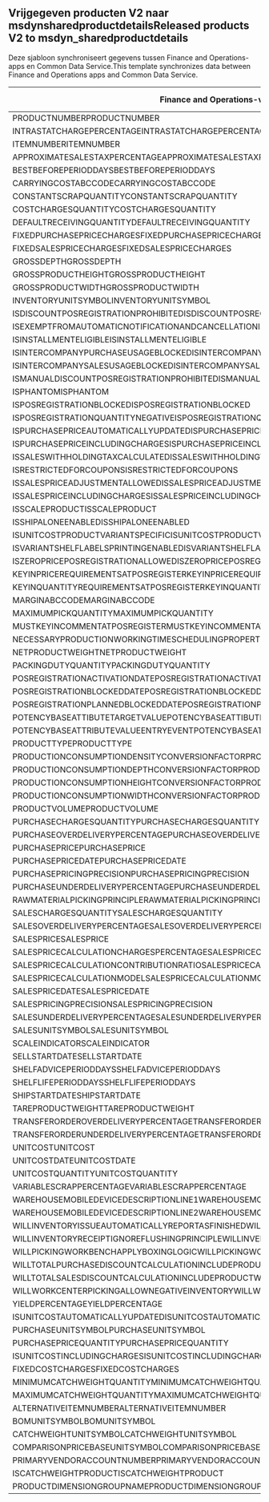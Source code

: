 ## <a name="released-products-v2-to-msdyn_sharedproductdetails"></a><span data-ttu-id="d14ef-101">Vrijgegeven producten V2 naar msdynsharedproductdetails</span><span class="sxs-lookup"><span data-stu-id="d14ef-101">Released products V2 to msdyn_sharedproductdetails</span></span>

<span data-ttu-id="d14ef-102">Deze sjabloon synchroniseert gegevens tussen Finance and Operations-apps en Common Data Service.</span><span class="sxs-lookup"><span data-stu-id="d14ef-102">This template synchronizes data between Finance and Operations apps and Common Data Service.</span></span>

<span data-ttu-id="d14ef-103">Finance and Operations-veld</span><span class="sxs-lookup"><span data-stu-id="d14ef-103">Finance and Operations field</span></span> | <span data-ttu-id="d14ef-104">Toewijzingstype</span><span class="sxs-lookup"><span data-stu-id="d14ef-104">Map type</span></span> | <span data-ttu-id="d14ef-105">Ander Dynamics 365-veld</span><span class="sxs-lookup"><span data-stu-id="d14ef-105">Other Dynamics 365 field</span></span> | <span data-ttu-id="d14ef-106">Standaardwaarde</span><span class="sxs-lookup"><span data-stu-id="d14ef-106">Default value</span></span>
---|---|---|---
<span data-ttu-id="d14ef-107">PRODUCTNUMBER</span><span class="sxs-lookup"><span data-stu-id="d14ef-107">PRODUCTNUMBER</span></span> | > | <span data-ttu-id="d14ef-108">msdyn_globalproduct.msdyn_productnumber</span><span class="sxs-lookup"><span data-stu-id="d14ef-108">msdyn_globalproduct.msdyn_productnumber</span></span> | 
<span data-ttu-id="d14ef-109">INTRASTATCHARGEPERCENTAGE</span><span class="sxs-lookup"><span data-stu-id="d14ef-109">INTRASTATCHARGEPERCENTAGE</span></span> | > | <span data-ttu-id="d14ef-110">msdyn_intrastatchargepercentage</span><span class="sxs-lookup"><span data-stu-id="d14ef-110">msdyn_intrastatchargepercentage</span></span> | 
<span data-ttu-id="d14ef-111">ITEMNUMBER</span><span class="sxs-lookup"><span data-stu-id="d14ef-111">ITEMNUMBER</span></span> | >> | <span data-ttu-id="d14ef-112">msdyn_itemnumber</span><span class="sxs-lookup"><span data-stu-id="d14ef-112">msdyn_itemnumber</span></span> | 
<span data-ttu-id="d14ef-113">APPROXIMATESALESTAXPERCENTAGE</span><span class="sxs-lookup"><span data-stu-id="d14ef-113">APPROXIMATESALESTAXPERCENTAGE</span></span> | > | <span data-ttu-id="d14ef-114">msdyn_approximatesalestaxpercentage</span><span class="sxs-lookup"><span data-stu-id="d14ef-114">msdyn_approximatesalestaxpercentage</span></span> | 
<span data-ttu-id="d14ef-115">BESTBEFOREPERIODDAYS</span><span class="sxs-lookup"><span data-stu-id="d14ef-115">BESTBEFOREPERIODDAYS</span></span> | > | <span data-ttu-id="d14ef-116">msdyn_bestbeforeperioddays</span><span class="sxs-lookup"><span data-stu-id="d14ef-116">msdyn_bestbeforeperioddays</span></span> | 
<span data-ttu-id="d14ef-117">CARRYINGCOSTABCCODE</span><span class="sxs-lookup"><span data-stu-id="d14ef-117">CARRYINGCOSTABCCODE</span></span> | >> | <span data-ttu-id="d14ef-118">msdyn_carryingcostabccode</span><span class="sxs-lookup"><span data-stu-id="d14ef-118">msdyn_carryingcostabccode</span></span> | 
<span data-ttu-id="d14ef-119">CONSTANTSCRAPQUANTITY</span><span class="sxs-lookup"><span data-stu-id="d14ef-119">CONSTANTSCRAPQUANTITY</span></span> | > | <span data-ttu-id="d14ef-120">msdyn_constantscrapquantity</span><span class="sxs-lookup"><span data-stu-id="d14ef-120">msdyn_constantscrapquantity</span></span> | 
<span data-ttu-id="d14ef-121">COSTCHARGESQUANTITY</span><span class="sxs-lookup"><span data-stu-id="d14ef-121">COSTCHARGESQUANTITY</span></span> | > | <span data-ttu-id="d14ef-122">msdyn_costchargesquantity</span><span class="sxs-lookup"><span data-stu-id="d14ef-122">msdyn_costchargesquantity</span></span> | 
<span data-ttu-id="d14ef-123">DEFAULTRECEIVINGQUANTITY</span><span class="sxs-lookup"><span data-stu-id="d14ef-123">DEFAULTRECEIVINGQUANTITY</span></span> | > | <span data-ttu-id="d14ef-124">msdyn_defaultreceivingquantity</span><span class="sxs-lookup"><span data-stu-id="d14ef-124">msdyn_defaultreceivingquantity</span></span> | 
<span data-ttu-id="d14ef-125">FIXEDPURCHASEPRICECHARGES</span><span class="sxs-lookup"><span data-stu-id="d14ef-125">FIXEDPURCHASEPRICECHARGES</span></span> | > | <span data-ttu-id="d14ef-126">msdyn_fixedpurchasepricecharges</span><span class="sxs-lookup"><span data-stu-id="d14ef-126">msdyn_fixedpurchasepricecharges</span></span> | 
<span data-ttu-id="d14ef-127">FIXEDSALESPRICECHARGES</span><span class="sxs-lookup"><span data-stu-id="d14ef-127">FIXEDSALESPRICECHARGES</span></span> | > | <span data-ttu-id="d14ef-128">msdyn_fixedsalespricecharges</span><span class="sxs-lookup"><span data-stu-id="d14ef-128">msdyn_fixedsalespricecharges</span></span> | 
<span data-ttu-id="d14ef-129">GROSSDEPTH</span><span class="sxs-lookup"><span data-stu-id="d14ef-129">GROSSDEPTH</span></span> | > | <span data-ttu-id="d14ef-130">msdyn_grossdepth</span><span class="sxs-lookup"><span data-stu-id="d14ef-130">msdyn_grossdepth</span></span> | 
<span data-ttu-id="d14ef-131">GROSSPRODUCTHEIGHT</span><span class="sxs-lookup"><span data-stu-id="d14ef-131">GROSSPRODUCTHEIGHT</span></span> | > | <span data-ttu-id="d14ef-132">msdyn_grossproductheight</span><span class="sxs-lookup"><span data-stu-id="d14ef-132">msdyn_grossproductheight</span></span> | 
<span data-ttu-id="d14ef-133">GROSSPRODUCTWIDTH</span><span class="sxs-lookup"><span data-stu-id="d14ef-133">GROSSPRODUCTWIDTH</span></span> | > | <span data-ttu-id="d14ef-134">msdyn_grossproductwidth</span><span class="sxs-lookup"><span data-stu-id="d14ef-134">msdyn_grossproductwidth</span></span> | 
<span data-ttu-id="d14ef-135">INVENTORYUNITSYMBOL</span><span class="sxs-lookup"><span data-stu-id="d14ef-135">INVENTORYUNITSYMBOL</span></span> | > | <span data-ttu-id="d14ef-136">msdyn_inventoryunitsymbol.msdyn_symbol</span><span class="sxs-lookup"><span data-stu-id="d14ef-136">msdyn_inventoryunitsymbol.msdyn_symbol</span></span> | 
<span data-ttu-id="d14ef-137">ISDISCOUNTPOSREGISTRATIONPROHIBITED</span><span class="sxs-lookup"><span data-stu-id="d14ef-137">ISDISCOUNTPOSREGISTRATIONPROHIBITED</span></span> | >> | <span data-ttu-id="d14ef-138">msdyn_isdiscountposregistrationprohibited</span><span class="sxs-lookup"><span data-stu-id="d14ef-138">msdyn_isdiscountposregistrationprohibited</span></span> | 
<span data-ttu-id="d14ef-139">ISEXEMPTFROMAUTOMATICNOTIFICATIONANDCANCELLATION</span><span class="sxs-lookup"><span data-stu-id="d14ef-139">ISEXEMPTFROMAUTOMATICNOTIFICATIONANDCANCELLATION</span></span> | >> | <span data-ttu-id="d14ef-140">msdyn_exemptautomaticnotificationcancel</span><span class="sxs-lookup"><span data-stu-id="d14ef-140">msdyn_exemptautomaticnotificationcancel</span></span> | 
<span data-ttu-id="d14ef-141">ISINSTALLMENTELIGIBLE</span><span class="sxs-lookup"><span data-stu-id="d14ef-141">ISINSTALLMENTELIGIBLE</span></span> | >> | <span data-ttu-id="d14ef-142">msdyn_isinstallmenteligible</span><span class="sxs-lookup"><span data-stu-id="d14ef-142">msdyn_isinstallmenteligible</span></span> | 
<span data-ttu-id="d14ef-143">ISINTERCOMPANYPURCHASEUSAGEBLOCKED</span><span class="sxs-lookup"><span data-stu-id="d14ef-143">ISINTERCOMPANYPURCHASEUSAGEBLOCKED</span></span> | >> | <span data-ttu-id="d14ef-144">msdyn_isintercompanypurchaseusageblocked</span><span class="sxs-lookup"><span data-stu-id="d14ef-144">msdyn_isintercompanypurchaseusageblocked</span></span> | 
<span data-ttu-id="d14ef-145">ISINTERCOMPANYSALESUSAGEBLOCKED</span><span class="sxs-lookup"><span data-stu-id="d14ef-145">ISINTERCOMPANYSALESUSAGEBLOCKED</span></span> | >> | <span data-ttu-id="d14ef-146">msdyn_isintercompanysalesusageblocked</span><span class="sxs-lookup"><span data-stu-id="d14ef-146">msdyn_isintercompanysalesusageblocked</span></span> | 
<span data-ttu-id="d14ef-147">ISMANUALDISCOUNTPOSREGISTRATIONPROHIBITED</span><span class="sxs-lookup"><span data-stu-id="d14ef-147">ISMANUALDISCOUNTPOSREGISTRATIONPROHIBITED</span></span> | >> | <span data-ttu-id="d14ef-148">msdyn_ismanualdiscposregistrationprohibited</span><span class="sxs-lookup"><span data-stu-id="d14ef-148">msdyn_ismanualdiscposregistrationprohibited</span></span> | 
<span data-ttu-id="d14ef-149">ISPHANTOM</span><span class="sxs-lookup"><span data-stu-id="d14ef-149">ISPHANTOM</span></span> | >> | <span data-ttu-id="d14ef-150">msdyn_isphantom</span><span class="sxs-lookup"><span data-stu-id="d14ef-150">msdyn_isphantom</span></span> | 
<span data-ttu-id="d14ef-151">ISPOSREGISTRATIONBLOCKED</span><span class="sxs-lookup"><span data-stu-id="d14ef-151">ISPOSREGISTRATIONBLOCKED</span></span> | >> | <span data-ttu-id="d14ef-152">msdyn_isposregistrationblocked</span><span class="sxs-lookup"><span data-stu-id="d14ef-152">msdyn_isposregistrationblocked</span></span> | 
<span data-ttu-id="d14ef-153">ISPOSREGISTRATIONQUANTITYNEGATIVE</span><span class="sxs-lookup"><span data-stu-id="d14ef-153">ISPOSREGISTRATIONQUANTITYNEGATIVE</span></span> | >> | <span data-ttu-id="d14ef-154">msdyn_isposregistrationquantitynegative</span><span class="sxs-lookup"><span data-stu-id="d14ef-154">msdyn_isposregistrationquantitynegative</span></span> | 
<span data-ttu-id="d14ef-155">ISPURCHASEPRICEAUTOMATICALLYUPDATED</span><span class="sxs-lookup"><span data-stu-id="d14ef-155">ISPURCHASEPRICEAUTOMATICALLYUPDATED</span></span> | >> | <span data-ttu-id="d14ef-156">msdyn_ispurchasepriceautomaticallyupdated</span><span class="sxs-lookup"><span data-stu-id="d14ef-156">msdyn_ispurchasepriceautomaticallyupdated</span></span> | 
<span data-ttu-id="d14ef-157">ISPURCHASEPRICEINCLUDINGCHARGES</span><span class="sxs-lookup"><span data-stu-id="d14ef-157">ISPURCHASEPRICEINCLUDINGCHARGES</span></span> | >> | <span data-ttu-id="d14ef-158">msdyn_ispurchasepriceincludingcharges</span><span class="sxs-lookup"><span data-stu-id="d14ef-158">msdyn_ispurchasepriceincludingcharges</span></span> | 
<span data-ttu-id="d14ef-159">ISSALESWITHHOLDINGTAXCALCULATED</span><span class="sxs-lookup"><span data-stu-id="d14ef-159">ISSALESWITHHOLDINGTAXCALCULATED</span></span> | >> | <span data-ttu-id="d14ef-160">msdyn_issaleswithholdingtaxcalculated</span><span class="sxs-lookup"><span data-stu-id="d14ef-160">msdyn_issaleswithholdingtaxcalculated</span></span> | 
<span data-ttu-id="d14ef-161">ISRESTRICTEDFORCOUPONS</span><span class="sxs-lookup"><span data-stu-id="d14ef-161">ISRESTRICTEDFORCOUPONS</span></span> | >> | <span data-ttu-id="d14ef-162">msdyn_isrestrictedforcoupons</span><span class="sxs-lookup"><span data-stu-id="d14ef-162">msdyn_isrestrictedforcoupons</span></span> | 
<span data-ttu-id="d14ef-163">ISSALESPRICEADJUSTMENTALLOWED</span><span class="sxs-lookup"><span data-stu-id="d14ef-163">ISSALESPRICEADJUSTMENTALLOWED</span></span> | >> | <span data-ttu-id="d14ef-164">msdyn_issalespriceadjustmentallowed</span><span class="sxs-lookup"><span data-stu-id="d14ef-164">msdyn_issalespriceadjustmentallowed</span></span> | 
<span data-ttu-id="d14ef-165">ISSALESPRICEINCLUDINGCHARGES</span><span class="sxs-lookup"><span data-stu-id="d14ef-165">ISSALESPRICEINCLUDINGCHARGES</span></span> | >> | <span data-ttu-id="d14ef-166">msdyn_issalespriceincludingcharges</span><span class="sxs-lookup"><span data-stu-id="d14ef-166">msdyn_issalespriceincludingcharges</span></span> | 
<span data-ttu-id="d14ef-167">ISSCALEPRODUCT</span><span class="sxs-lookup"><span data-stu-id="d14ef-167">ISSCALEPRODUCT</span></span> | >> | <span data-ttu-id="d14ef-168">msdyn_isscaleproduct</span><span class="sxs-lookup"><span data-stu-id="d14ef-168">msdyn_isscaleproduct</span></span> | 
<span data-ttu-id="d14ef-169">ISSHIPALONEENABLED</span><span class="sxs-lookup"><span data-stu-id="d14ef-169">ISSHIPALONEENABLED</span></span> | >> | <span data-ttu-id="d14ef-170">msdyn_isshipaloneenabled</span><span class="sxs-lookup"><span data-stu-id="d14ef-170">msdyn_isshipaloneenabled</span></span> | 
<span data-ttu-id="d14ef-171">ISUNITCOSTPRODUCTVARIANTSPECIFIC</span><span class="sxs-lookup"><span data-stu-id="d14ef-171">ISUNITCOSTPRODUCTVARIANTSPECIFIC</span></span> | >> | <span data-ttu-id="d14ef-172">msdyn_isunitcostproductvariantspecific</span><span class="sxs-lookup"><span data-stu-id="d14ef-172">msdyn_isunitcostproductvariantspecific</span></span> | 
<span data-ttu-id="d14ef-173">ISVARIANTSHELFLABELSPRINTINGENABLED</span><span class="sxs-lookup"><span data-stu-id="d14ef-173">ISVARIANTSHELFLABELSPRINTINGENABLED</span></span> | >> | <span data-ttu-id="d14ef-174">msdyn_isvariantshelflabelsprintingenabled</span><span class="sxs-lookup"><span data-stu-id="d14ef-174">msdyn_isvariantshelflabelsprintingenabled</span></span> | 
<span data-ttu-id="d14ef-175">ISZEROPRICEPOSREGISTRATIONALLOWED</span><span class="sxs-lookup"><span data-stu-id="d14ef-175">ISZEROPRICEPOSREGISTRATIONALLOWED</span></span> | >> | <span data-ttu-id="d14ef-176">msdyn_iszeropriceposregistrationallowed</span><span class="sxs-lookup"><span data-stu-id="d14ef-176">msdyn_iszeropriceposregistrationallowed</span></span> | 
<span data-ttu-id="d14ef-177">KEYINPRICEREQUIREMENTSATPOSREGISTER</span><span class="sxs-lookup"><span data-stu-id="d14ef-177">KEYINPRICEREQUIREMENTSATPOSREGISTER</span></span> | >> | <span data-ttu-id="d14ef-178">msdyn_keyinpricerequirementsatposregister</span><span class="sxs-lookup"><span data-stu-id="d14ef-178">msdyn_keyinpricerequirementsatposregister</span></span> | 
<span data-ttu-id="d14ef-179">KEYINQUANTITYREQUIREMENTSATPOSREGISTER</span><span class="sxs-lookup"><span data-stu-id="d14ef-179">KEYINQUANTITYREQUIREMENTSATPOSREGISTER</span></span> | >> | <span data-ttu-id="d14ef-180">msdyn_keyinquantityrequirementsatposregister</span><span class="sxs-lookup"><span data-stu-id="d14ef-180">msdyn_keyinquantityrequirementsatposregister</span></span> | 
<span data-ttu-id="d14ef-181">MARGINABCCODE</span><span class="sxs-lookup"><span data-stu-id="d14ef-181">MARGINABCCODE</span></span> | >> | <span data-ttu-id="d14ef-182">msdyn_marginabccode</span><span class="sxs-lookup"><span data-stu-id="d14ef-182">msdyn_marginabccode</span></span> | 
<span data-ttu-id="d14ef-183">MAXIMUMPICKQUANTITY</span><span class="sxs-lookup"><span data-stu-id="d14ef-183">MAXIMUMPICKQUANTITY</span></span> | > | <span data-ttu-id="d14ef-184">msdyn_maximumpickquantity</span><span class="sxs-lookup"><span data-stu-id="d14ef-184">msdyn_maximumpickquantity</span></span> | 
<span data-ttu-id="d14ef-185">MUSTKEYINCOMMENTATPOSREGISTER</span><span class="sxs-lookup"><span data-stu-id="d14ef-185">MUSTKEYINCOMMENTATPOSREGISTER</span></span> | >> | <span data-ttu-id="d14ef-186">msdyn_mustkeyincommentatposregister</span><span class="sxs-lookup"><span data-stu-id="d14ef-186">msdyn_mustkeyincommentatposregister</span></span> | 
<span data-ttu-id="d14ef-187">NECESSARYPRODUCTIONWORKINGTIMESCHEDULINGPROPERTYID</span><span class="sxs-lookup"><span data-stu-id="d14ef-187">NECESSARYPRODUCTIONWORKINGTIMESCHEDULINGPROPERTYID</span></span> | > | <span data-ttu-id="d14ef-188">msdyn_necessaryproductionworkingtimeschedulingp</span><span class="sxs-lookup"><span data-stu-id="d14ef-188">msdyn_necessaryproductionworkingtimeschedulingp</span></span> | 
<span data-ttu-id="d14ef-189">NETPRODUCTWEIGHT</span><span class="sxs-lookup"><span data-stu-id="d14ef-189">NETPRODUCTWEIGHT</span></span> | > | <span data-ttu-id="d14ef-190">msdyn_netproductweight</span><span class="sxs-lookup"><span data-stu-id="d14ef-190">msdyn_netproductweight</span></span> | 
<span data-ttu-id="d14ef-191">PACKINGDUTYQUANTITY</span><span class="sxs-lookup"><span data-stu-id="d14ef-191">PACKINGDUTYQUANTITY</span></span> | > | <span data-ttu-id="d14ef-192">msdyn_packingdutyquantity</span><span class="sxs-lookup"><span data-stu-id="d14ef-192">msdyn_packingdutyquantity</span></span> | 
<span data-ttu-id="d14ef-193">POSREGISTRATIONACTIVATIONDATE</span><span class="sxs-lookup"><span data-stu-id="d14ef-193">POSREGISTRATIONACTIVATIONDATE</span></span> | > | <span data-ttu-id="d14ef-194">msdyn_posregistrationactivationdate</span><span class="sxs-lookup"><span data-stu-id="d14ef-194">msdyn_posregistrationactivationdate</span></span> | 
<span data-ttu-id="d14ef-195">POSREGISTRATIONBLOCKEDDATE</span><span class="sxs-lookup"><span data-stu-id="d14ef-195">POSREGISTRATIONBLOCKEDDATE</span></span> | > | <span data-ttu-id="d14ef-196">msdyn_posregistrationblockeddate</span><span class="sxs-lookup"><span data-stu-id="d14ef-196">msdyn_posregistrationblockeddate</span></span> | 
<span data-ttu-id="d14ef-197">POSREGISTRATIONPLANNEDBLOCKEDDATE</span><span class="sxs-lookup"><span data-stu-id="d14ef-197">POSREGISTRATIONPLANNEDBLOCKEDDATE</span></span> | > | <span data-ttu-id="d14ef-198">msdyn_posregistrationplannedblockeddate</span><span class="sxs-lookup"><span data-stu-id="d14ef-198">msdyn_posregistrationplannedblockeddate</span></span> | 
<span data-ttu-id="d14ef-199">POTENCYBASEATTIBUTETARGETVALUE</span><span class="sxs-lookup"><span data-stu-id="d14ef-199">POTENCYBASEATTIBUTETARGETVALUE</span></span> | > | <span data-ttu-id="d14ef-200">msdyn_potencybaseattibutetargetvalue</span><span class="sxs-lookup"><span data-stu-id="d14ef-200">msdyn_potencybaseattibutetargetvalue</span></span> | 
<span data-ttu-id="d14ef-201">POTENCYBASEATTRIBUTEVALUEENTRYEVENT</span><span class="sxs-lookup"><span data-stu-id="d14ef-201">POTENCYBASEATTRIBUTEVALUEENTRYEVENT</span></span> | >> | <span data-ttu-id="d14ef-202">msdyn_potencybaseattributevalueentryevent</span><span class="sxs-lookup"><span data-stu-id="d14ef-202">msdyn_potencybaseattributevalueentryevent</span></span> | 
<span data-ttu-id="d14ef-203">PRODUCTTYPE</span><span class="sxs-lookup"><span data-stu-id="d14ef-203">PRODUCTTYPE</span></span> | >> | <span data-ttu-id="d14ef-204">msdyn_producttype</span><span class="sxs-lookup"><span data-stu-id="d14ef-204">msdyn_producttype</span></span> | 
<span data-ttu-id="d14ef-205">PRODUCTIONCONSUMPTIONDENSITYCONVERSIONFACTOR</span><span class="sxs-lookup"><span data-stu-id="d14ef-205">PRODUCTIONCONSUMPTIONDENSITYCONVERSIONFACTOR</span></span> | > | <span data-ttu-id="d14ef-206">msdyn_productionconsumptiondensityconversion</span><span class="sxs-lookup"><span data-stu-id="d14ef-206">msdyn_productionconsumptiondensityconversion</span></span> | 
<span data-ttu-id="d14ef-207">PRODUCTIONCONSUMPTIONDEPTHCONVERSIONFACTOR</span><span class="sxs-lookup"><span data-stu-id="d14ef-207">PRODUCTIONCONSUMPTIONDEPTHCONVERSIONFACTOR</span></span> | > | <span data-ttu-id="d14ef-208">msdyn_productionconsumptiondepthconversion</span><span class="sxs-lookup"><span data-stu-id="d14ef-208">msdyn_productionconsumptiondepthconversion</span></span> | 
<span data-ttu-id="d14ef-209">PRODUCTIONCONSUMPTIONHEIGHTCONVERSIONFACTOR</span><span class="sxs-lookup"><span data-stu-id="d14ef-209">PRODUCTIONCONSUMPTIONHEIGHTCONVERSIONFACTOR</span></span> | > | <span data-ttu-id="d14ef-210">msdyn_productionconsumptionheightconversion</span><span class="sxs-lookup"><span data-stu-id="d14ef-210">msdyn_productionconsumptionheightconversion</span></span> | 
<span data-ttu-id="d14ef-211">PRODUCTIONCONSUMPTIONWIDTHCONVERSIONFACTOR</span><span class="sxs-lookup"><span data-stu-id="d14ef-211">PRODUCTIONCONSUMPTIONWIDTHCONVERSIONFACTOR</span></span> | > | <span data-ttu-id="d14ef-212">msdyn_productionconsumptionwidthconversion</span><span class="sxs-lookup"><span data-stu-id="d14ef-212">msdyn_productionconsumptionwidthconversion</span></span> | 
<span data-ttu-id="d14ef-213">PRODUCTVOLUME</span><span class="sxs-lookup"><span data-stu-id="d14ef-213">PRODUCTVOLUME</span></span> | > | <span data-ttu-id="d14ef-214">msdyn_productvolume</span><span class="sxs-lookup"><span data-stu-id="d14ef-214">msdyn_productvolume</span></span> | 
<span data-ttu-id="d14ef-215">PURCHASECHARGESQUANTITY</span><span class="sxs-lookup"><span data-stu-id="d14ef-215">PURCHASECHARGESQUANTITY</span></span> | > | <span data-ttu-id="d14ef-216">msdyn_purchasechargesquantity</span><span class="sxs-lookup"><span data-stu-id="d14ef-216">msdyn_purchasechargesquantity</span></span> | 
<span data-ttu-id="d14ef-217">PURCHASEOVERDELIVERYPERCENTAGE</span><span class="sxs-lookup"><span data-stu-id="d14ef-217">PURCHASEOVERDELIVERYPERCENTAGE</span></span> | > | <span data-ttu-id="d14ef-218">msdyn_purchaseoverdeliverypercentage</span><span class="sxs-lookup"><span data-stu-id="d14ef-218">msdyn_purchaseoverdeliverypercentage</span></span> | 
<span data-ttu-id="d14ef-219">PURCHASEPRICE</span><span class="sxs-lookup"><span data-stu-id="d14ef-219">PURCHASEPRICE</span></span> | > | <span data-ttu-id="d14ef-220">msdyn_purchaseprice</span><span class="sxs-lookup"><span data-stu-id="d14ef-220">msdyn_purchaseprice</span></span> | 
<span data-ttu-id="d14ef-221">PURCHASEPRICEDATE</span><span class="sxs-lookup"><span data-stu-id="d14ef-221">PURCHASEPRICEDATE</span></span> | > | <span data-ttu-id="d14ef-222">msdyn_purchasepricedate</span><span class="sxs-lookup"><span data-stu-id="d14ef-222">msdyn_purchasepricedate</span></span> | 
<span data-ttu-id="d14ef-223">PURCHASEPRICINGPRECISION</span><span class="sxs-lookup"><span data-stu-id="d14ef-223">PURCHASEPRICINGPRECISION</span></span> | > | <span data-ttu-id="d14ef-224">msdyn_purchasepricingprecision</span><span class="sxs-lookup"><span data-stu-id="d14ef-224">msdyn_purchasepricingprecision</span></span> | 
<span data-ttu-id="d14ef-225">PURCHASEUNDERDELIVERYPERCENTAGE</span><span class="sxs-lookup"><span data-stu-id="d14ef-225">PURCHASEUNDERDELIVERYPERCENTAGE</span></span> | > | <span data-ttu-id="d14ef-226">msdyn_purchaseunderdeliverypercentage</span><span class="sxs-lookup"><span data-stu-id="d14ef-226">msdyn_purchaseunderdeliverypercentage</span></span> | 
<span data-ttu-id="d14ef-227">RAWMATERIALPICKINGPRINCIPLE</span><span class="sxs-lookup"><span data-stu-id="d14ef-227">RAWMATERIALPICKINGPRINCIPLE</span></span> | >> | <span data-ttu-id="d14ef-228">msdyn_rawmaterialpickingprinciple</span><span class="sxs-lookup"><span data-stu-id="d14ef-228">msdyn_rawmaterialpickingprinciple</span></span> | 
<span data-ttu-id="d14ef-229">SALESCHARGESQUANTITY</span><span class="sxs-lookup"><span data-stu-id="d14ef-229">SALESCHARGESQUANTITY</span></span> | > | <span data-ttu-id="d14ef-230">msdyn_saleschargesquantity</span><span class="sxs-lookup"><span data-stu-id="d14ef-230">msdyn_saleschargesquantity</span></span> | 
<span data-ttu-id="d14ef-231">SALESOVERDELIVERYPERCENTAGE</span><span class="sxs-lookup"><span data-stu-id="d14ef-231">SALESOVERDELIVERYPERCENTAGE</span></span> | > | <span data-ttu-id="d14ef-232">msdyn_salesoverdeliverypercentage</span><span class="sxs-lookup"><span data-stu-id="d14ef-232">msdyn_salesoverdeliverypercentage</span></span> | 
<span data-ttu-id="d14ef-233">SALESPRICE</span><span class="sxs-lookup"><span data-stu-id="d14ef-233">SALESPRICE</span></span> | > | <span data-ttu-id="d14ef-234">msdyn_salesprice</span><span class="sxs-lookup"><span data-stu-id="d14ef-234">msdyn_salesprice</span></span> | 
<span data-ttu-id="d14ef-235">SALESPRICECALCULATIONCHARGESPERCENTAGE</span><span class="sxs-lookup"><span data-stu-id="d14ef-235">SALESPRICECALCULATIONCHARGESPERCENTAGE</span></span> | > | <span data-ttu-id="d14ef-236">msdyn_salespricecalculationchargespercentage</span><span class="sxs-lookup"><span data-stu-id="d14ef-236">msdyn_salespricecalculationchargespercentage</span></span> | 
<span data-ttu-id="d14ef-237">SALESPRICECALCULATIONCONTRIBUTIONRATIO</span><span class="sxs-lookup"><span data-stu-id="d14ef-237">SALESPRICECALCULATIONCONTRIBUTIONRATIO</span></span> | > | <span data-ttu-id="d14ef-238">msdyn_salespricecalculationcontributionratio</span><span class="sxs-lookup"><span data-stu-id="d14ef-238">msdyn_salespricecalculationcontributionratio</span></span> | 
<span data-ttu-id="d14ef-239">SALESPRICECALCULATIONMODEL</span><span class="sxs-lookup"><span data-stu-id="d14ef-239">SALESPRICECALCULATIONMODEL</span></span> | >> | <span data-ttu-id="d14ef-240">msdyn_salespricecalculationmodel</span><span class="sxs-lookup"><span data-stu-id="d14ef-240">msdyn_salespricecalculationmodel</span></span> | 
<span data-ttu-id="d14ef-241">SALESPRICEDATE</span><span class="sxs-lookup"><span data-stu-id="d14ef-241">SALESPRICEDATE</span></span> | > | <span data-ttu-id="d14ef-242">msdyn_salespricedate</span><span class="sxs-lookup"><span data-stu-id="d14ef-242">msdyn_salespricedate</span></span> | 
<span data-ttu-id="d14ef-243">SALESPRICINGPRECISION</span><span class="sxs-lookup"><span data-stu-id="d14ef-243">SALESPRICINGPRECISION</span></span> | > | <span data-ttu-id="d14ef-244">msdyn_salespricingprecision</span><span class="sxs-lookup"><span data-stu-id="d14ef-244">msdyn_salespricingprecision</span></span> | 
<span data-ttu-id="d14ef-245">SALESUNDERDELIVERYPERCENTAGE</span><span class="sxs-lookup"><span data-stu-id="d14ef-245">SALESUNDERDELIVERYPERCENTAGE</span></span> | > | <span data-ttu-id="d14ef-246">msdyn_salesunderdeliverypercentage</span><span class="sxs-lookup"><span data-stu-id="d14ef-246">msdyn_salesunderdeliverypercentage</span></span> | 
<span data-ttu-id="d14ef-247">SALESUNITSYMBOL</span><span class="sxs-lookup"><span data-stu-id="d14ef-247">SALESUNITSYMBOL</span></span> | > | <span data-ttu-id="d14ef-248">msdyn_salesunitsymbol.msdyn_symbol</span><span class="sxs-lookup"><span data-stu-id="d14ef-248">msdyn_salesunitsymbol.msdyn_symbol</span></span> | 
<span data-ttu-id="d14ef-249">SCALEINDICATOR</span><span class="sxs-lookup"><span data-stu-id="d14ef-249">SCALEINDICATOR</span></span> | >> | <span data-ttu-id="d14ef-250">msdyn_scaleindicator</span><span class="sxs-lookup"><span data-stu-id="d14ef-250">msdyn_scaleindicator</span></span> | 
<span data-ttu-id="d14ef-251">SELLSTARTDATE</span><span class="sxs-lookup"><span data-stu-id="d14ef-251">SELLSTARTDATE</span></span> | > | <span data-ttu-id="d14ef-252">msdyn_sellstartdate</span><span class="sxs-lookup"><span data-stu-id="d14ef-252">msdyn_sellstartdate</span></span> | 
<span data-ttu-id="d14ef-253">SHELFADVICEPERIODDAYS</span><span class="sxs-lookup"><span data-stu-id="d14ef-253">SHELFADVICEPERIODDAYS</span></span> | > | <span data-ttu-id="d14ef-254">msdyn_shelfadviceperioddays</span><span class="sxs-lookup"><span data-stu-id="d14ef-254">msdyn_shelfadviceperioddays</span></span> | 
<span data-ttu-id="d14ef-255">SHELFLIFEPERIODDAYS</span><span class="sxs-lookup"><span data-stu-id="d14ef-255">SHELFLIFEPERIODDAYS</span></span> | > | <span data-ttu-id="d14ef-256">msdyn_shelflifeperioddays</span><span class="sxs-lookup"><span data-stu-id="d14ef-256">msdyn_shelflifeperioddays</span></span> | 
<span data-ttu-id="d14ef-257">SHIPSTARTDATE</span><span class="sxs-lookup"><span data-stu-id="d14ef-257">SHIPSTARTDATE</span></span> | > | <span data-ttu-id="d14ef-258">msdyn_shipstartdate</span><span class="sxs-lookup"><span data-stu-id="d14ef-258">msdyn_shipstartdate</span></span> | 
<span data-ttu-id="d14ef-259">TAREPRODUCTWEIGHT</span><span class="sxs-lookup"><span data-stu-id="d14ef-259">TAREPRODUCTWEIGHT</span></span> | > | <span data-ttu-id="d14ef-260">msdyn_tareproductweight</span><span class="sxs-lookup"><span data-stu-id="d14ef-260">msdyn_tareproductweight</span></span> | 
<span data-ttu-id="d14ef-261">TRANSFERORDEROVERDELIVERYPERCENTAGE</span><span class="sxs-lookup"><span data-stu-id="d14ef-261">TRANSFERORDEROVERDELIVERYPERCENTAGE</span></span> | > | <span data-ttu-id="d14ef-262">msdyn_transferorderoverdeliverypercentage</span><span class="sxs-lookup"><span data-stu-id="d14ef-262">msdyn_transferorderoverdeliverypercentage</span></span> | 
<span data-ttu-id="d14ef-263">TRANSFERORDERUNDERDELIVERYPERCENTAGE</span><span class="sxs-lookup"><span data-stu-id="d14ef-263">TRANSFERORDERUNDERDELIVERYPERCENTAGE</span></span> | > | <span data-ttu-id="d14ef-264">msdyn_transferorderunderdeliverypercentage</span><span class="sxs-lookup"><span data-stu-id="d14ef-264">msdyn_transferorderunderdeliverypercentage</span></span> | 
<span data-ttu-id="d14ef-265">UNITCOST</span><span class="sxs-lookup"><span data-stu-id="d14ef-265">UNITCOST</span></span> | > | <span data-ttu-id="d14ef-266">msdyn_unitcost</span><span class="sxs-lookup"><span data-stu-id="d14ef-266">msdyn_unitcost</span></span> | 
<span data-ttu-id="d14ef-267">UNITCOSTDATE</span><span class="sxs-lookup"><span data-stu-id="d14ef-267">UNITCOSTDATE</span></span> | > | <span data-ttu-id="d14ef-268">msdyn_unitcostdate</span><span class="sxs-lookup"><span data-stu-id="d14ef-268">msdyn_unitcostdate</span></span> | 
<span data-ttu-id="d14ef-269">UNITCOSTQUANTITY</span><span class="sxs-lookup"><span data-stu-id="d14ef-269">UNITCOSTQUANTITY</span></span> | > | <span data-ttu-id="d14ef-270">msdyn_unitcostquantity</span><span class="sxs-lookup"><span data-stu-id="d14ef-270">msdyn_unitcostquantity</span></span> | 
<span data-ttu-id="d14ef-271">VARIABLESCRAPPERCENTAGE</span><span class="sxs-lookup"><span data-stu-id="d14ef-271">VARIABLESCRAPPERCENTAGE</span></span> | > | <span data-ttu-id="d14ef-272">msdyn_variablescrappercentage</span><span class="sxs-lookup"><span data-stu-id="d14ef-272">msdyn_variablescrappercentage</span></span> | 
<span data-ttu-id="d14ef-273">WAREHOUSEMOBILEDEVICEDESCRIPTIONLINE1</span><span class="sxs-lookup"><span data-stu-id="d14ef-273">WAREHOUSEMOBILEDEVICEDESCRIPTIONLINE1</span></span> | > | <span data-ttu-id="d14ef-274">msdyn_warehousemobiledevicedescriptionline1</span><span class="sxs-lookup"><span data-stu-id="d14ef-274">msdyn_warehousemobiledevicedescriptionline1</span></span> | 
<span data-ttu-id="d14ef-275">WAREHOUSEMOBILEDEVICEDESCRIPTIONLINE2</span><span class="sxs-lookup"><span data-stu-id="d14ef-275">WAREHOUSEMOBILEDEVICEDESCRIPTIONLINE2</span></span> | > | <span data-ttu-id="d14ef-276">msdyn_warehousemobiledevicedescriptionline2</span><span class="sxs-lookup"><span data-stu-id="d14ef-276">msdyn_warehousemobiledevicedescriptionline2</span></span> | 
<span data-ttu-id="d14ef-277">WILLINVENTORYISSUEAUTOMATICALLYREPORTASFINISHED</span><span class="sxs-lookup"><span data-stu-id="d14ef-277">WILLINVENTORYISSUEAUTOMATICALLYREPORTASFINISHED</span></span> | >> | <span data-ttu-id="d14ef-278">msdyn_willinventoryissueautoreportasfinished</span><span class="sxs-lookup"><span data-stu-id="d14ef-278">msdyn_willinventoryissueautoreportasfinished</span></span> | 
<span data-ttu-id="d14ef-279">WILLINVENTORYRECEIPTIGNOREFLUSHINGPRINCIPLE</span><span class="sxs-lookup"><span data-stu-id="d14ef-279">WILLINVENTORYRECEIPTIGNOREFLUSHINGPRINCIPLE</span></span> | >> | <span data-ttu-id="d14ef-280">msdyn_willinventoryreceiptignoreflushing</span><span class="sxs-lookup"><span data-stu-id="d14ef-280">msdyn_willinventoryreceiptignoreflushing</span></span> | 
<span data-ttu-id="d14ef-281">WILLPICKINGWORKBENCHAPPLYBOXINGLOGIC</span><span class="sxs-lookup"><span data-stu-id="d14ef-281">WILLPICKINGWORKBENCHAPPLYBOXINGLOGIC</span></span> | >> | <span data-ttu-id="d14ef-282">msdyn_willpickingworkbenchapplyboxinglogic</span><span class="sxs-lookup"><span data-stu-id="d14ef-282">msdyn_willpickingworkbenchapplyboxinglogic</span></span> | 
<span data-ttu-id="d14ef-283">WILLTOTALPURCHASEDISCOUNTCALCULATIONINCLUDEPRODUCT</span><span class="sxs-lookup"><span data-stu-id="d14ef-283">WILLTOTALPURCHASEDISCOUNTCALCULATIONINCLUDEPRODUCT</span></span> | >> | <span data-ttu-id="d14ef-284">msdyn_willtotalpurchdiscountcalcincludeproduct</span><span class="sxs-lookup"><span data-stu-id="d14ef-284">msdyn_willtotalpurchdiscountcalcincludeproduct</span></span> | 
<span data-ttu-id="d14ef-285">WILLTOTALSALESDISCOUNTCALCULATIONINCLUDEPRODUCT</span><span class="sxs-lookup"><span data-stu-id="d14ef-285">WILLTOTALSALESDISCOUNTCALCULATIONINCLUDEPRODUCT</span></span> | >> | <span data-ttu-id="d14ef-286">msdyn_willtotalsalesdiscountcalcincludeproduct</span><span class="sxs-lookup"><span data-stu-id="d14ef-286">msdyn_willtotalsalesdiscountcalcincludeproduct</span></span> | 
<span data-ttu-id="d14ef-287">WILLWORKCENTERPICKINGALLOWNEGATIVEINVENTORY</span><span class="sxs-lookup"><span data-stu-id="d14ef-287">WILLWORKCENTERPICKINGALLOWNEGATIVEINVENTORY</span></span> | >> | <span data-ttu-id="d14ef-288">msdyn_willworkcenterpickingallownegativeinvent</span><span class="sxs-lookup"><span data-stu-id="d14ef-288">msdyn_willworkcenterpickingallownegativeinvent</span></span> | 
<span data-ttu-id="d14ef-289">YIELDPERCENTAGE</span><span class="sxs-lookup"><span data-stu-id="d14ef-289">YIELDPERCENTAGE</span></span> | > | <span data-ttu-id="d14ef-290">msdyn_yieldpercentage</span><span class="sxs-lookup"><span data-stu-id="d14ef-290">msdyn_yieldpercentage</span></span> | 
<span data-ttu-id="d14ef-291">ISUNITCOSTAUTOMATICALLYUPDATED</span><span class="sxs-lookup"><span data-stu-id="d14ef-291">ISUNITCOSTAUTOMATICALLYUPDATED</span></span> | >> | <span data-ttu-id="d14ef-292">msdyn_isunitcostautomaticallyupdated</span><span class="sxs-lookup"><span data-stu-id="d14ef-292">msdyn_isunitcostautomaticallyupdated</span></span> | 
<span data-ttu-id="d14ef-293">PURCHASEUNITSYMBOL</span><span class="sxs-lookup"><span data-stu-id="d14ef-293">PURCHASEUNITSYMBOL</span></span> | > | <span data-ttu-id="d14ef-294">msdyn_purchaseunitsymbol.msdyn_symbol</span><span class="sxs-lookup"><span data-stu-id="d14ef-294">msdyn_purchaseunitsymbol.msdyn_symbol</span></span> | 
<span data-ttu-id="d14ef-295">PURCHASEPRICEQUANTITY</span><span class="sxs-lookup"><span data-stu-id="d14ef-295">PURCHASEPRICEQUANTITY</span></span> | > | <span data-ttu-id="d14ef-296">msdyn_purchasepricequantity</span><span class="sxs-lookup"><span data-stu-id="d14ef-296">msdyn_purchasepricequantity</span></span> | 
<span data-ttu-id="d14ef-297">ISUNITCOSTINCLUDINGCHARGES</span><span class="sxs-lookup"><span data-stu-id="d14ef-297">ISUNITCOSTINCLUDINGCHARGES</span></span> | >> | <span data-ttu-id="d14ef-298">msdyn_isunitcostincludingcharges</span><span class="sxs-lookup"><span data-stu-id="d14ef-298">msdyn_isunitcostincludingcharges</span></span> | 
<span data-ttu-id="d14ef-299">FIXEDCOSTCHARGES</span><span class="sxs-lookup"><span data-stu-id="d14ef-299">FIXEDCOSTCHARGES</span></span> | >> | <span data-ttu-id="d14ef-300">msdyn_fixedcostcharges</span><span class="sxs-lookup"><span data-stu-id="d14ef-300">msdyn_fixedcostcharges</span></span> | 
<span data-ttu-id="d14ef-301">MINIMUMCATCHWEIGHTQUANTITY</span><span class="sxs-lookup"><span data-stu-id="d14ef-301">MINIMUMCATCHWEIGHTQUANTITY</span></span> | >> | <span data-ttu-id="d14ef-302">msdyn_minimumcatchweightquantity</span><span class="sxs-lookup"><span data-stu-id="d14ef-302">msdyn_minimumcatchweightquantity</span></span> | 
<span data-ttu-id="d14ef-303">MAXIMUMCATCHWEIGHTQUANTITY</span><span class="sxs-lookup"><span data-stu-id="d14ef-303">MAXIMUMCATCHWEIGHTQUANTITY</span></span> | >> | <span data-ttu-id="d14ef-304">msdyn_maximumcatchweightquantity</span><span class="sxs-lookup"><span data-stu-id="d14ef-304">msdyn_maximumcatchweightquantity</span></span> | 
<span data-ttu-id="d14ef-305">ALTERNATIVEITEMNUMBER</span><span class="sxs-lookup"><span data-stu-id="d14ef-305">ALTERNATIVEITEMNUMBER</span></span> | >> | <span data-ttu-id="d14ef-306">msdyn_alternativeitemnumber.msdyn_itemnumber</span><span class="sxs-lookup"><span data-stu-id="d14ef-306">msdyn_alternativeitemnumber.msdyn_itemnumber</span></span> | 
<span data-ttu-id="d14ef-307">BOMUNITSYMBOL</span><span class="sxs-lookup"><span data-stu-id="d14ef-307">BOMUNITSYMBOL</span></span> | >> | <span data-ttu-id="d14ef-308">msdyn_bomunitsymbol.msdyn_symbol</span><span class="sxs-lookup"><span data-stu-id="d14ef-308">msdyn_bomunitsymbol.msdyn_symbol</span></span> | 
<span data-ttu-id="d14ef-309">CATCHWEIGHTUNITSYMBOL</span><span class="sxs-lookup"><span data-stu-id="d14ef-309">CATCHWEIGHTUNITSYMBOL</span></span> | >> | <span data-ttu-id="d14ef-310">msdyn_catchweightunitsymbol.msdyn_symbol</span><span class="sxs-lookup"><span data-stu-id="d14ef-310">msdyn_catchweightunitsymbol.msdyn_symbol</span></span> | 
<span data-ttu-id="d14ef-311">COMPARISONPRICEBASEUNITSYMBOL</span><span class="sxs-lookup"><span data-stu-id="d14ef-311">COMPARISONPRICEBASEUNITSYMBOL</span></span> | >> | <span data-ttu-id="d14ef-312">msdyn_comparisonpricebaseunitsymbol.msdyn_symbol</span><span class="sxs-lookup"><span data-stu-id="d14ef-312">msdyn_comparisonpricebaseunitsymbol.msdyn_symbol</span></span> | 
<span data-ttu-id="d14ef-313">PRIMARYVENDORACCOUNTNUMBER</span><span class="sxs-lookup"><span data-stu-id="d14ef-313">PRIMARYVENDORACCOUNTNUMBER</span></span> | >> | <span data-ttu-id="d14ef-314">msdyn_vendorid.msdyn_vendoraccountnumber</span><span class="sxs-lookup"><span data-stu-id="d14ef-314">msdyn_vendorid.msdyn_vendoraccountnumber</span></span> | 
<span data-ttu-id="d14ef-315">ISCATCHWEIGHTPRODUCT</span><span class="sxs-lookup"><span data-stu-id="d14ef-315">ISCATCHWEIGHTPRODUCT</span></span> | >> | <span data-ttu-id="d14ef-316">msdyn_iscatchweight</span><span class="sxs-lookup"><span data-stu-id="d14ef-316">msdyn_iscatchweight</span></span> | 
<span data-ttu-id="d14ef-317">PRODUCTDIMENSIONGROUPNAME</span><span class="sxs-lookup"><span data-stu-id="d14ef-317">PRODUCTDIMENSIONGROUPNAME</span></span> | >> | <span data-ttu-id="d14ef-318">msdyn_productdimensiongroupid.msdyn_groupname</span><span class="sxs-lookup"><span data-stu-id="d14ef-318">msdyn_productdimensiongroupid.msdyn_groupname</span></span> | 
